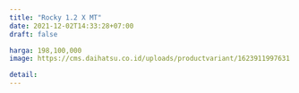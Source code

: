 ```yaml
---
title: "Rocky 1.2 X MT"
date: 2021-12-02T14:33:28+07:00
draft: false

harga: 198,100,000
image: https://cms.daihatsu.co.id/uploads/productvariant/1623911997631.png

detail: 
---
```


